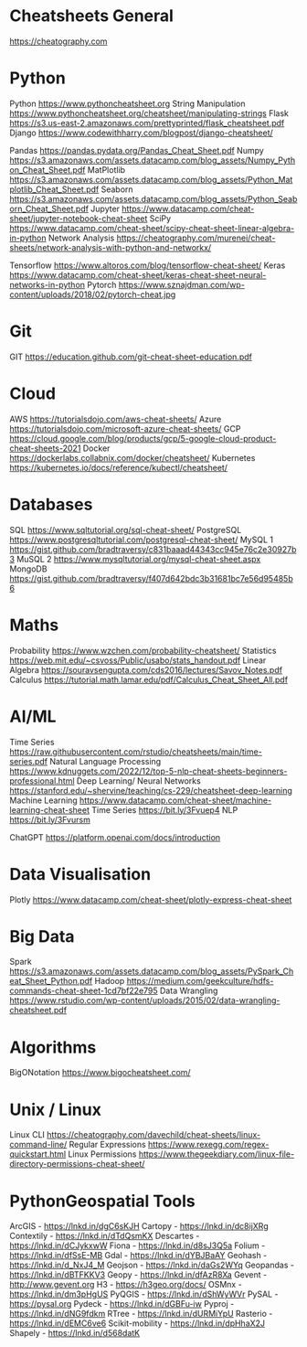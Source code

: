 # Cheatsheets General
https://cheatography.com

# Python
Python https://www.pythoncheatsheet.org
String Manipulation https://www.pythoncheatsheet.org/cheatsheet/manipulating-strings
Flask https://s3.us-east-2.amazonaws.com/prettyprinted/flask_cheatsheet.pdf
Django https://www.codewithharry.com/blogpost/django-cheatsheet/

Pandas https://pandas.pydata.org/Pandas_Cheat_Sheet.pdf
Numpy https://s3.amazonaws.com/assets.datacamp.com/blog_assets/Numpy_Python_Cheat_Sheet.pdf
MatPlotlib https://s3.amazonaws.com/assets.datacamp.com/blog_assets/Python_Matplotlib_Cheat_Sheet.pdf
Seaborn https://s3.amazonaws.com/assets.datacamp.com/blog_assets/Python_Seaborn_Cheat_Sheet.pdf
Jupyter https://www.datacamp.com/cheat-sheet/jupyter-notebook-cheat-sheet
SciPy https://www.datacamp.com/cheat-sheet/scipy-cheat-sheet-linear-algebra-in-python
Network Analysis https://cheatography.com/murenei/cheat-sheets/network-analysis-with-python-and-networkx/


Tensorflow https://www.altoros.com/blog/tensorflow-cheat-sheet/
Keras https://www.datacamp.com/cheat-sheet/keras-cheat-sheet-neural-networks-in-python
Pytorch https://www.sznajdman.com/wp-content/uploads/2018/02/pytorch-cheat.jpg


# Git
GIT https://education.github.com/git-cheat-sheet-education.pdf

# Cloud 
AWS https://tutorialsdojo.com/aws-cheat-sheets/
Azure https://tutorialsdojo.com/microsoft-azure-cheat-sheets/
GCP https://cloud.google.com/blog/products/gcp/5-google-cloud-product-cheat-sheets-2021
Docker https://dockerlabs.collabnix.com/docker/cheatsheet/
Kubernetes https://kubernetes.io/docs/reference/kubectl/cheatsheet/




# Databases
SQL https://www.sqltutorial.org/sql-cheat-sheet/
PostgreSQL https://www.postgresqltutorial.com/postgresql-cheat-sheet/
MySQL 1 https://gist.github.com/bradtraversy/c831baaad44343cc945e76c2e30927b3
MuSQL 2 https://www.mysqltutorial.org/mysql-cheat-sheet.aspx
MongoDB https://gist.github.com/bradtraversy/f407d642bdc3b31681bc7e56d95485b6


# Maths
Probability https://www.wzchen.com/probability-cheatsheet/
Statistics https://web.mit.edu/~csvoss/Public/usabo/stats_handout.pdf
Linear Algebra https://souravsengupta.com/cds2016/lectures/Savov_Notes.pdf
Calculus https://tutorial.math.lamar.edu/pdf/Calculus_Cheat_Sheet_All.pdf


# AI/ML
Time Series https://raw.githubusercontent.com/rstudio/cheatsheets/main/time-series.pdf
Natural Language Processing https://www.kdnuggets.com/2022/12/top-5-nlp-cheat-sheets-beginners-professional.html
Deep Learning/ Neural Networks https://stanford.edu/~shervine/teaching/cs-229/cheatsheet-deep-learning
Machine Learning https://www.datacamp.com/cheat-sheet/machine-learning-cheat-sheet
Time Series  https://bit.ly/3Fvuep4
NLP  https://bit.ly/3Fvursm

ChatGPT  https://platform.openai.com/docs/introduction

# Data Visualisation
Plotly https://www.datacamp.com/cheat-sheet/plotly-express-cheat-sheet


# Big Data
Spark https://s3.amazonaws.com/assets.datacamp.com/blog_assets/PySpark_Cheat_Sheet_Python.pdf
Hadoop https://medium.com/geekculture/hdfs-commands-cheat-sheet-1cd7bf22e795
Data Wrangling https://www.rstudio.com/wp-content/uploads/2015/02/data-wrangling-cheatsheet.pdf

# Algorithms
BigONotation https://www.bigocheatsheet.com/

# Unix / Linux
Linux CLI https://cheatography.com/davechild/cheat-sheets/linux-command-line/
Regular Expressions https://www.rexegg.com/regex-quickstart.html
Linux Permissions https://www.thegeekdiary.com/linux-file-directory-permissions-cheat-sheet/



# PythonGeospatial Tools
ArcGIS - https://lnkd.in/dgC6sKJH
Cartopy - https://lnkd.in/dc8ijXRg
Contextily - https://lnkd.in/dTdQsmKX
Descartes - https://lnkd.in/dCJykxwW
Fiona - https://lnkd.in/d8sJ3Q5a
Folium - https://lnkd.in/dfSsE-MB
Gdal - https://lnkd.in/dYBJBaAY
Geohash - https://lnkd.in/d_NxJ4_M
Geojson - https://lnkd.in/daGs2WYq
Geopandas - https://lnkd.in/dBTFKKV3
Geopy - https://lnkd.in/dfAzR8Xa
Gevent - http://www.gevent.org
H3 - https://h3geo.org/docs/
OSMnx - https://lnkd.in/dm3pHgUS
PyQGIS - https://lnkd.in/dShWyWVr
PySAL - https://pysal.org
Pydeck - https://lnkd.in/dGBFu-iw
Pyproj - https://lnkd.in/dNG9fdkm
RTree - https://lnkd.in/dURMiYpU
Rasterio - https://lnkd.in/dEMC6ve6
Scikit-mobility - https://lnkd.in/dpHhaX2J
Shapely - https://lnkd.in/d568datK
